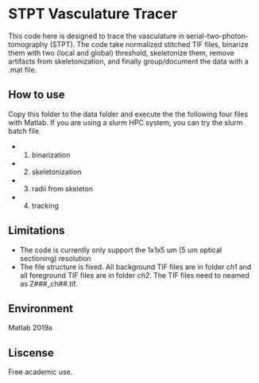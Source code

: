 
# STPT Vasculature Tracer

This code here is designed to trace the vasculature in serial-two-photon-tomography (STPT).  The code take normalized stitched TIF files, binarize them with two (local and global) threshold, skeletonize them, remove artifacts from skeletonization, and finally group/document the data with a .mat file.  

## How to use
Copy this folder to the data folder and execute the the following four files with Matlab. If you are using a slurm HPC system, you can try the slurm batch file.
- 1. binarization
- 2. skeletonization
- 3. radii from skeleton
- 4. tracking

## Limitations
- The code is currently only support the 1x1x5 um (5 um optical sectioning) resolution
- The file structure is fixed. All background TIF files are in folder *ch1* and all foreground TIF files are in folder *ch2*. The TIF files need to neamed as Z###_ch##.tif. 

## Environment
Matlab 2019a

## Liscense
Free academic use.
